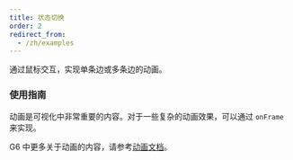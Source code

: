 ```yaml
---
title: 状态切换
order: 2
redirect_from:
  - /zh/examples
---
```


通过鼠标交互，实现单条边或多条边的动画。

### 使用指南
动画是可视化中非常重要的内容。对于一些复杂的动画效果，可以通过 `onFrame` 来实现。

G6 中更多关于动画的内容，请参考[动画文档](/zh/docs/manual/advanced/animation-zh)。